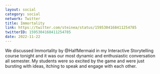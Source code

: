 ```yaml
---
layout: social
category: social
network: Twitter
title: Immortality
link: https://twitter.com/steinea/status/1595304168411254785
twitterID: 1595304168411254785
date: 2022-11-22
---
```


We discussed Immortality by @HalfMermaid in my Interactive Storytelling course tonight and it was our most dynamic and enthusiastic conversation all semester. My students were so excited by the game and were just bursting with ideas, itching to speak and engage with each other.
